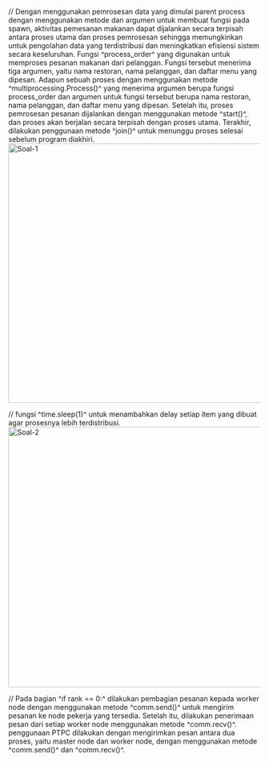 // Dengan menggunakan pemrosesan data yang dimulai parent process dengan menggunakan metode dan argumen untuk membuat fungsi pada spawn, aktivitas pemesanan makanan dapat dijalankan secara terpisah antara proses utama dan proses pemrosesan sehingga memungkinkan untuk pengolahan data yang terdistribusi dan meningkatkan efisiensi sistem secara keseluruhan. Fungsi ^process_order^ yang digunakan untuk memproses pesanan makanan dari pelanggan. Fungsi tersebut menerima tiga argumen, yaitu nama restoran, nama pelanggan, dan daftar menu yang dipesan. Adapun sebuah proses dengan menggunakan metode ^multiprocessing.Process()^ yang menerima argumen berupa fungsi process_order dan argumen untuk fungsi tersebut berupa nama restoran, nama pelanggan, dan daftar menu yang dipesan. Setelah itu, proses pemrosesan pesanan dijalankan dengan menggunakan metode ^start()^, dan proses akan berjalan secara terpisah dengan proses utama. Terakhir, dilakukan penggunaan metode ^join()^ untuk menunggu proses selesai sebelum program diakhiri.
<img width="518" alt="Soal-1" src="https://user-images.githubusercontent.com/76078749/228971201-7e7254de-8f27-44ca-bc02-3210453da1e9.png">

// fungsi ^time.sleep(1)^ untuk menambahkan delay setiap item yang dibuat agar prosesnya lebih terdistribusi.
<img width="520" alt="Soal-2" src="https://user-images.githubusercontent.com/76078749/228971273-dc118e7b-2703-45f1-b990-9797c81f225c.png">

// Pada bagian ^if rank == 0:^ dilakukan pembagian pesanan kepada worker node dengan menggunakan metode ^comm.send()^ untuk mengirim pesanan ke node pekerja yang tersedia. Setelah itu, dilakukan penerimaan pesan dari setiap worker node menggunakan metode ^comm.recv()^. penggunaan PTPC dilakukan dengan mengirimkan pesan antara dua proses, yaitu master node dan worker node, dengan menggunakan metode ^comm.send()^ dan ^comm.recv()^.
